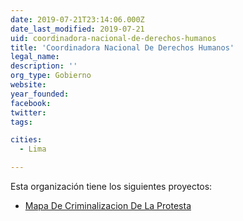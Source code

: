 ```yaml
---
date: 2019-07-21T23:14:06.000Z
date_last_modified: 2019-07-21
uid: coordinadora-nacional-de-derechos-humanos
title: 'Coordinadora Nacional De Derechos Humanos'
legal_name: 
description: ''
org_type: Gobierno
website: 
year_founded: 
facebook: 
twitter: 
tags:

cities: 
  - Lima

---
```


Esta organización tiene los siguientes proyectos:

- [Mapa De Criminalizacion De La Protesta](/proyectos/mapa-de-criminalizacion-de-la-protesta)

